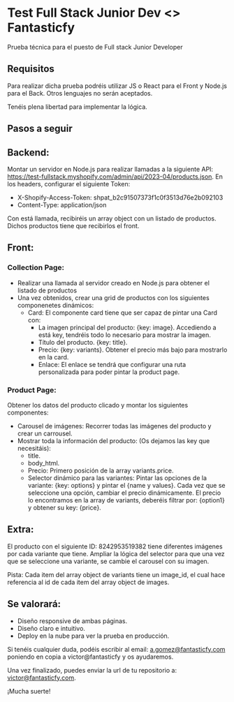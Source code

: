 # Test Full Stack Junior Dev <> Fantasticfy
Prueba técnica para el puesto de Full stack Junior Developer

## Requisitos
Para realizar dicha prueba podréis utilizar JS o React para el Front y Node.js para el Back. Otros lenguajes no serán aceptados.

Tenéis plena libertad para implementar la lógica.

## Pasos a seguir

## Backend:
Montar un servidor en Node.js para realizar llamadas a la siguiente API: https://test-fullstack.myshopify.com/admin/api/2023-04/products.json. En los headers, configurar el siguiente Token:
* X-Shopify-Access-Token: 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
* Content-Type: application/json

Con está llamada, recibiréis un array object con un listado de productos. Dichos productos tiene que recibirlos el front.

## Front:

### Collection Page:

* Realizar una llamada al servidor creado en Node.js para obtener el listado de productos
* Una vez obtenidos, crear una grid de productos con los siguientes componenetes dinámicos:
    * Card: El componente card tiene que ser capaz de pintar una Card con:
        * La imagen principal del producto: {key: image}. Accediendo a está key, tendréis todo lo necesario para mostrar la imagen.
        * Título del producto. {key: title}.
        * Precio: {key: variants}. Obtener el precio más bajo para mostrarlo en la card.
        * Enlace: El enlace se tendrá que configurar una ruta personalizada para poder pintar la product page.

### Product Page:

Obtener los datos del producto clicado y montar los siguientes componentes:

* Carousel de imágenes: Recorrer todas las imágenes del producto y crear un carrousel.
* Mostrar toda la información del producto: (Os dejamos las key que necesitáis):
    * title.
    * body_html.
    * Precio: Primero posición de la array variants.price.
    * Selector dinámico para las variantes: Pintar las opciones de la variante: {key: options} y pintar el {name y values}. Cada vez que se seleccione una opción, cambiar el precio dinámicamente. El precio lo encontramos en la array de variants, deberéis filtrar por: {option1} y obtener su key: {price}.

## Extra:
El producto con el siguiente ID: 8242953519382 tiene diferentes imágenes por cada variante que tiene. Ampliar la lógica del selector para que una vez que se seleccione una variante, se cambie el carousel con su imagen.

Pista: Cada item del array object de variants tiene un image_id, el cual hace referencia al id de cada item del array object de images.

## Se valorará:
* Diseño responsive de ambas páginas.
* Diseño claro e intuitivo.
* Deploy en la nube para ver la prueba en producción.

Si tenéis cualquier duda, podéis escribir al email: a.gomez@fantasticfy.com poniendo en copia a victor@fantasticfy y os ayudaremos.

Una vez finalizado, puedes enviar la url de tu repositorio a: victor@fantasticfy.com. 

¡Mucha suerte!
